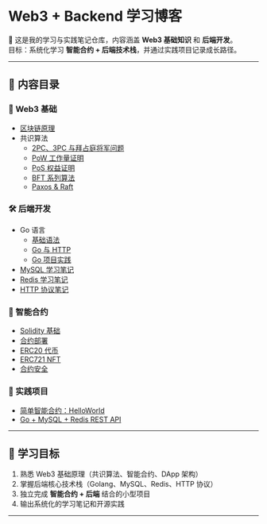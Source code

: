 # Web3 + Backend 学习博客

📘 这是我的学习与实践笔记仓库，内容涵盖 **Web3 基础知识** 和 **后端开发**。  
目标：系统化学习 **智能合约 + 后端技术栈**，并通过实践项目记录成长路径。

---

## 📂 内容目录

### 🔗 Web3 基础
- [区块链原理](docs/web3/blockchain.md)
- 共识算法
  - [2PC、3PC 与拜占庭将军问题](docs/web3/consensus/2PC-3PC-BGP.md)
  - [PoW 工作量证明](docs/web3/consensus/PoW.md)
  - [PoS 权益证明](docs/web3/consensus/PoS.md)
  - [BFT 系列算法](docs/web3/consensus/BFT.md)
  - [Paxos & Raft](docs/web3/consensus/Paxos_Raft.md)

### 🛠 后端开发
- Go 语言
  - [基础语法](docs/backend/golang/basics.md)
  - [Go 与 HTTP](docs/backend/golang/http.md)
  - [Go 项目实践](docs/backend/golang/project.md)
- [MySQL 学习笔记](docs/backend/mysql.md)
- [Redis 学习笔记](docs/backend/redis.md)
- [HTTP 协议笔记](docs/backend/http-protocol.md)

### 📜 智能合约
- [Solidity 基础](docs/smart-contracts/basics.md)
- [合约部署](docs/smart-contracts/deploy.md)
- [ERC20 代币](docs/smart-contracts/erc20.md)
- [ERC721 NFT](docs/smart-contracts/erc721.md)
- [合约安全](docs/smart-contracts/security.md)

### 🚀 实践项目
- [简单智能合约：HelloWorld](docs/projects/simple-contract/README.md)
- [Go + MySQL + Redis REST API](docs/projects/go-rest-api/README.md)

---

## 🎯 学习目标

1. 熟悉 Web3 基础原理（共识算法、智能合约、DApp 架构）  
2. 掌握后端核心技术栈（Golang、MySQL、Redis、HTTP 协议）  
3. 独立完成 **智能合约 + 后端** 结合的小型项目  
4. 输出系统化的学习笔记和开源实践  

---
